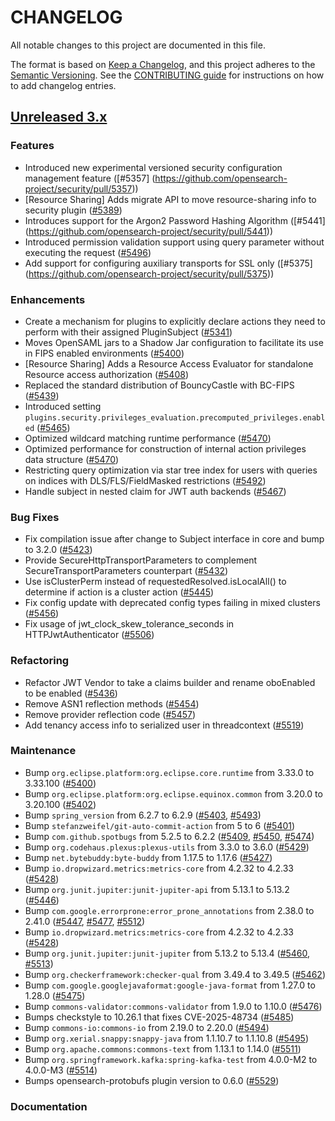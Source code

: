 # CHANGELOG
All notable changes to this project are documented in this file.

The format is based on [Keep a Changelog](https://keepachangelog.com/en/1.0.0/), and this project adheres to the [Semantic Versioning](https://semver.org/spec/v2.0.0.html). See the [CONTRIBUTING guide](./CONTRIBUTING.md#Changelog) for instructions on how to add changelog entries.

## [Unreleased 3.x]

### Features

* Introduced new experimental versioned security configuration management feature ([#5357] (https://github.com/opensearch-project/security/pull/5357))
* [Resource Sharing] Adds migrate API to move resource-sharing info to security plugin ([#5389](https://github.com/opensearch-project/security/pull/5389))
* Introduces support for the Argon2 Password Hashing Algorithm ([#5441] (https://github.com/opensearch-project/security/pull/5441))
* Introduced permission validation support using query parameter without executing the request ([#5496](https://github.com/opensearch-project/security/pull/5496))
* Add support for configuring auxiliary transports for SSL only ([#5375] (https://github.com/opensearch-project/security/pull/5375))

### Enhancements

* Create a mechanism for plugins to explicitly declare actions they need to perform with their assigned PluginSubject ([#5341](https://github.com/opensearch-project/security/pull/5341))
* Moves OpenSAML jars to a Shadow Jar configuration to facilitate its use in FIPS enabled environments ([#5400](https://github.com/opensearch-project/security/pull/5404))
* [Resource Sharing] Adds a Resource Access Evaluator for standalone Resource access authorization ([#5408](https://github.com/opensearch-project/security/pull/5408))
* Replaced the standard distribution of BouncyCastle with BC-FIPS ([#5439](https://github.com/opensearch-project/security/pull/5439))
* Introduced setting `plugins.security.privileges_evaluation.precomputed_privileges.enabled` ([#5465](https://github.com/opensearch-project/security/pull/5465))
* Optimized wildcard matching runtime performance ([#5470](https://github.com/opensearch-project/security/pull/5470))
* Optimized performance for construction of internal action privileges data structure  ([#5470](https://github.com/opensearch-project/security/pull/5470))
* Restricting query optimization via star tree index for users with queries on indices with DLS/FLS/FieldMasked restrictions ([#5492](https://github.com/opensearch-project/security/pull/5492))
* Handle subject in nested claim for JWT auth backends ([#5467](https://github.com/opensearch-project/security/pull/5467))

### Bug Fixes

* Fix compilation issue after change to Subject interface in core and bump to 3.2.0 ([#5423](https://github.com/opensearch-project/security/pull/5423))
* Provide SecureHttpTransportParameters to complement SecureTransportParameters counterpart ([#5432](https://github.com/opensearch-project/security/pull/5432))
* Use isClusterPerm instead of requestedResolved.isLocalAll() to determine if action is a cluster action ([#5445](https://github.com/opensearch-project/security/pull/5445))
* Fix config update with deprecated config types failing in mixed clusters ([#5456](https://github.com/opensearch-project/security/pull/5456))
* Fix usage of jwt_clock_skew_tolerance_seconds in HTTPJwtAuthenticator ([#5506](https://github.com/opensearch-project/security/pull/5506))

### Refactoring

* Refactor JWT Vendor to take a claims builder and rename oboEnabled to be enabled ([#5436](https://github.com/opensearch-project/security/pull/5436))
* Remove ASN1 reflection methods ([#5454](https://github.com/opensearch-project/security/pull/5454))
* Remove provider reflection code ([#5457](https://github.com/opensearch-project/security/pull/5457))
* Add tenancy access info to serialized user in threadcontext ([#5519](https://github.com/opensearch-project/security/pull/5519))

### Maintenance

- Bump `org.eclipse.platform:org.eclipse.core.runtime` from 3.33.0 to 3.33.100 ([#5400](https://github.com/opensearch-project/security/pull/5400))
- Bump `org.eclipse.platform:org.eclipse.equinox.common` from 3.20.0 to 3.20.100 ([#5402](https://github.com/opensearch-project/security/pull/5402))
- Bump `spring_version` from 6.2.7 to 6.2.9 ([#5403](https://github.com/opensearch-project/security/pull/5403), [#5493](https://github.com/opensearch-project/security/pull/5493))
- Bump `stefanzweifel/git-auto-commit-action` from 5 to 6 ([#5401](https://github.com/opensearch-project/security/pull/5401))
- Bump `com.github.spotbugs` from 5.2.5 to 6.2.2 ([#5409](https://github.com/opensearch-project/security/pull/5409), [#5450](https://github.com/opensearch-project/security/pull/5450), [#5474](https://github.com/opensearch-project/security/pull/5474))
- Bump `org.codehaus.plexus:plexus-utils` from 3.3.0 to 3.6.0 ([#5429](https://github.com/opensearch-project/security/pull/5429))
- Bump `net.bytebuddy:byte-buddy` from 1.17.5 to 1.17.6 ([#5427](https://github.com/opensearch-project/security/pull/5427))
- Bump `io.dropwizard.metrics:metrics-core` from 4.2.32 to 4.2.33 ([#5428](https://github.com/opensearch-project/security/pull/5428))
- Bump `org.junit.jupiter:junit-jupiter-api` from 5.13.1 to 5.13.2 ([#5446](https://github.com/opensearch-project/security/pull/5446))
- Bump `com.google.errorprone:error_prone_annotations` from 2.38.0 to 2.41.0 ([#5447](https://github.com/opensearch-project/security/pull/5447), [#5477](https://github.com/opensearch-project/security/pull/5477), [#5512](https://github.com/opensearch-project/security/pull/5512))
- Bump `io.dropwizard.metrics:metrics-core` from 4.2.32 to 4.2.33 ([#5428](https://github.com/opensearch-project/security/pull/5428))
- Bump `org.junit.jupiter:junit-jupiter` from 5.13.2 to 5.13.4 ([#5460](https://github.com/opensearch-project/security/pull/5460), [#5513](https://github.com/opensearch-project/security/pull/5513))
- Bump `org.checkerframework:checker-qual` from 3.49.4 to 3.49.5 ([#5462](https://github.com/opensearch-project/security/pull/5462))
- Bump `com.google.googlejavaformat:google-java-format` from 1.27.0 to 1.28.0 ([#5475](https://github.com/opensearch-project/security/pull/5475))
- Bump `commons-validator:commons-validator` from 1.9.0 to 1.10.0 ([#5476](https://github.com/opensearch-project/security/pull/5476))
- Bumps checkstyle to 10.26.1 that fixes CVE-2025-48734 ([#5485](https://github.com/opensearch-project/security/pull/5485))
- Bump `commons-io:commons-io` from 2.19.0 to 2.20.0 ([#5494](https://github.com/opensearch-project/security/pull/5494))
- Bump `org.xerial.snappy:snappy-java` from 1.1.10.7 to 1.1.10.8 ([#5495](https://github.com/opensearch-project/security/pull/5495))
- Bump `org.apache.commons:commons-text` from 1.13.1 to 1.14.0 ([#5511](https://github.com/opensearch-project/security/pull/5511))
- Bump `org.springframework.kafka:spring-kafka-test` from 4.0.0-M2 to 4.0.0-M3 ([#5514](https://github.com/opensearch-project/security/pull/5514))
- Bumps opensearch-protobufs plugin version to 0.6.0 ([#5529](https://github.com/opensearch-project/security/pull/5529))

### Documentation

[Unreleased 3.x]: https://github.com/opensearch-project/security/compare/3.1...main
